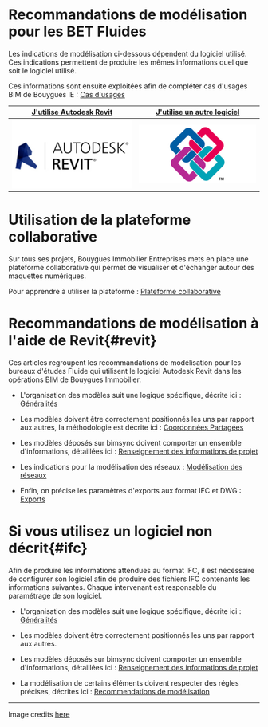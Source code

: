 # Recommandations de modélisation pour les BET Fluides

Les indications de modélisation ci-dessous dépendent du logiciel utilisé. Ces indications permettent de produire les mêmes informations quel que soit le logiciel utilisé.

Ces informations sont ensuite exploitées afin de compléter cas d'usages BIM de Bouygues IE : [Cas d'usages](/01_CasUsages/README.md)

| [**J'utilise Autodesk Revit**](#revit) |[**J'utilise un autre logiciel**](#ifc) |
| :---: |:---: |
| [![](/02_Modelisation/00_communs/images/revit.png)](#revit)| [![](/02_Modelisation/00_communs/images/ifc.jpg)](#ifc) |

# Utilisation de la plateforme collaborative

Sur tous ses projets, Bouygues Immobilier Entreprises mets en place une plateforme collaborative qui permet de visualiser et d'échanger autour des maquettes numériques.

Pour apprendre à utiliser la plateforme : [Plateforme collaborative](/03_bimsync/README.md)

# Recommandations de modélisation à l'aide de Revit{#revit}

Ces articles regroupent les recommandations de modélisation pour les bureaux d'études Fluide qui utilisent le logiciel Autodesk Revit dans les opérations BIM de Bouygues Immobilier.

* L'organisation des modèles suit une logique spécifique, décrite ici : [Généralités](/02_Modelisation/00_communs/generalites.md)

* Les modèles doivent être correctement positionnés les uns par rapport aux autres, la méthodologie est décrite ici : [Coordonnées Partagées](/02_Modelisation/00_communs/georeferencement-rvt.md)

* Les modèles déposés sur bimsync doivent comporter un ensemble d'informations, détaillées ici : [Renseignement des informations de projet](/02_Modelisation/00_communs/info-projet-rvt.md)

* Les indications pour la modélisation des réseaux : [Modélisation des réseaux](/04_Recommandations-de-modelisation/04_BET-Fluides-Revit/MEP_Modelisation-des-reseaux.md)

* Enfin, on précise les paramètres d'exports aux format IFC et DWG : [Exports](/02_Modelisation/00_communs/export-rvt.md)

# Si vous utilisez un logiciel non décrit{#ifc}

Afin de produire les informations attendues au format IFC, il est nécéssaire de configurer son logiciel afin de produire des fichiers IFC contenants les informations suivantes. Chaque intervenant est responsable du paramétrage de son logiciel.

* L'organisation des modèles suit une logique spécifique, décrite ici : [Généralités](/02_Modelisation/00_communs/generalites.md)

* Les modèles doivent être correctement positionnés les uns par rapport aux autres.

* Les modèles déposés sur bimsync doivent comporter un ensemble d'informations, détaillées ici : [Renseignement des informations de projet](/02_Modelisation/00_communs/info-projet-archicad.md)

* La modélisation de certains éléments doivent respecter des régles précises, décrites ici : [Recommendations de modélisation](/02_Modelisation/02_architecte/modelisation-archicad.md)

---

Image credits [here ](/CREDITS.md)

